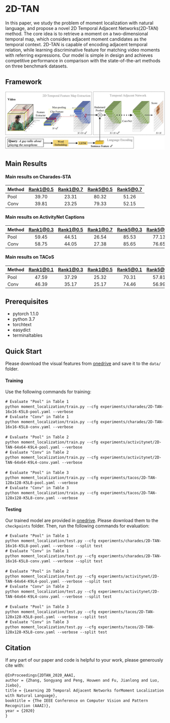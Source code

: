 # 2D-TAN

In  this  paper,  we  study  the  problem  of  moment  localization  with  natural  language,  and  propose  a  novel  2D  Temporal Adjacent Networks(2D-TAN) method. 
The core idea is to retrieve a moment on a two-dimensional temporal map, which considers adjacent moment candidates as the temporal context. 
2D-TAN is capable of encoding adjacent temporal relation, while learning discriminative feature for matching video moments with referring expressions. 
Our model is  simple  in  design  and  achieves  competitive  performance in  comparison  with  the  state-of-the-art  methods  on  three benchmark datasets.

## Framework
![alt text](imgs/pipeline.jpg)

## Main Results

#### Main results on Charades-STA 
| Method | Rank1@0.5 | Rank1@0.7 | Rank5@0.5 | Rank5@0.7 |
| ---- |:-------------:| :-----:|:-----:|:-----:|
| Pool | 39.70 | 23.31 | 80.32 | 51.26 |
| Conv | 39.81 | 23.25 | 79.33 | 52.15 |

#### Main results on ActivityNet Captions 
| Method | Rank1@0.3 | Rank1@0.5 | Rank1@0.7 | Rank5@0.3 | Rank5@0.5 | Rank5@0.7 |
| ---- |:-------------:| :-----:|:-----:|:-----:|:-----:|:-----:|
| Pool | 59.45 | 44.51 | 26.54 | 85.53 | 77.13 | 61.96 |
| Conv | 58.75 | 44.05 | 27.38 | 85.65 | 76.65 | 62.26 |

#### Main results on TACoS
| Method | Rank1@0.1 | Rank1@0.3 | Rank1@0.5 | Rank5@0.1 | Rank5@0.3 | Rank5@0.5 |
| ---- |:-------------:| :-----:|:-----:|:-----:|:-----:|:-----:|
| Pool | 47.59 | 37.29 | 25.32 | 70.31 | 57.81 | 45.04 |
| Conv | 46.39 | 35.17 | 25.17 | 74.46 | 56.99 | 44.24 |

## Prerequisites
- pytorch 1.1.0
- python 3.7
- torchtext
- easydict
- terminaltables


## Quick Start

Please download the visual features from [onedrive](https://uofr-my.sharepoint.com/:f:/g/personal/szhang83_ur_rochester_edu/Et2UAFYHntBFtOydywVgoYIBFacOq13qjKHF6rZvQ2bldg?e=QFvqbG) and save it to the `data/` folder. 

#### Training
Use the following commands for training:
```
# Evaluate "Pool" in Table 1
python moment_localization/train.py --cfg experiments/charades/2D-TAN-16x16-K5L8-pool.yaml --verbose
# Evaluate "Conv" in Table 1
python moment_localization/train.py --cfg experiments/charades/2D-TAN-16x16-K5L8-conv.yaml --verbose

# Evaluate "Pool" in Table 2
python moment_localization/train.py --cfg experiments/activitynet/2D-TAN-64x64-K9L4-pool.yaml --verbose
# Evaluate "Conv" in Table 2
python moment_localization/train.py --cfg experiments/activitynet/2D-TAN-64x64-K9L4-conv.yaml --verbose

# Evaluate "Pool" in Table 3
python moment_localization/train.py --cfg experiments/tacos/2D-TAN-128x128-K5L8-pool.yaml --verbose
# Evaluate "Conv" in Table 3
python moment_localization/train.py --cfg experiments/tacos/2D-TAN-128x128-K5L8-conv.yaml --verbose
```

#### Testing
Our trained model are provided in [onedrive](https://uofr-my.sharepoint.com/:f:/g/personal/szhang83_ur_rochester_edu/Emi09jdg3E9Iuj3UqiyYnjEBR0VNIsgaae9PiJUlzmKeuQ?e=FOQQbC). Please download them to the `checkpoints` folder.
Then, run the following commands for evaluation: 
```
# Evaluate "Pool" in Table 1
python moment_localization/test.py --cfg experiments/charades/2D-TAN-16x16-K5L8-pool.yaml --verbose --split test
# Evaluate "Conv" in Table 1
python moment_localization/test.py --cfg experiments/charades/2D-TAN-16x16-K5L8-conv.yaml --verbose --split test

# Evaluate "Pool" in Table 2
python moment_localization/test.py --cfg experiments/activitynet/2D-TAN-64x64-K9L4-pool.yaml --verbose --split test
# Evaluate "Conv" in Table 2
python moment_localization/test.py --cfg experiments/activitynet/2D-TAN-64x64-K9L4-conv.yaml --verbose --split test

# Evaluate "Pool" in Table 3
python moment_localization/test.py --cfg experiments/tacos/2D-TAN-128x128-K5L8-pool.yaml --verbose --split test
# Evaluate "Conv" in Table 3
python moment_localization/test.py --cfg experiments/tacos/2D-TAN-128x128-K5L8-conv.yaml --verbose --split test
```

## Citation
If any part of our paper and code is helpful to your work, please generously cite with:
```
@InProceedings{2DTAN_2020_AAAI,
author = {Zhang, Songyang and Peng, Houwen and Fu, Jianlong and Luo, Jiebo},
title = {Learning 2D Temporal Adjacent Networks forMoment Localization with Natural Language},
booktitle = {The IEEE Conference on Computer Vision and Pattern Recognition (AAAI)},
year = {2020}
} 
```
